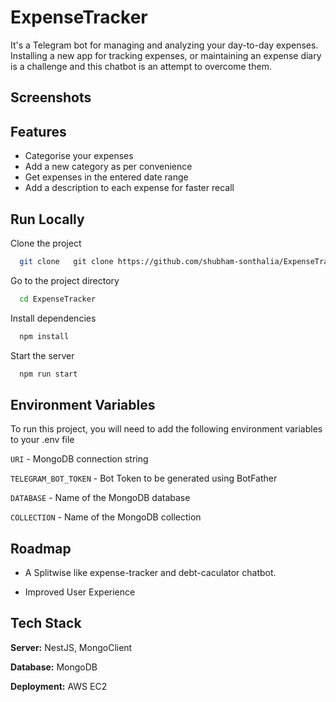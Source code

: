 
# ExpenseTracker

It's a Telegram bot for managing and analyzing your day-to-day expenses. Installing a new app for tracking expenses, or maintaining an expense diary is a challenge and this chatbot is an attempt to overcome them. 







## Screenshots




## Features

- Categorise your expenses
- Add a new category as per convenience
- Get expenses in the entered date range
- Add a description to each expense for faster recall


## Run Locally

Clone the project

```bash
  git clone   git clone https://github.com/shubham-sonthalia/ExpenseTracker.git
```

Go to the project directory

```bash
  cd ExpenseTracker
```

Install dependencies

```bash
  npm install
```

Start the server

```bash
  npm run start
```


## Environment Variables

To run this project, you will need to add the following environment variables to your .env file

`URI` - MongoDB connection string

`TELEGRAM_BOT_TOKEN` - Bot Token to be generated using BotFather

`DATABASE` - Name of the MongoDB database 

`COLLECTION` - Name of the MongoDB collection


## Roadmap

- A Splitwise like expense-tracker and debt-caculator chatbot.

- Improved User Experience


## Tech Stack

**Server:** NestJS, MongoClient

**Database:** MongoDB

**Deployment:** AWS EC2


